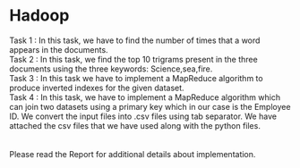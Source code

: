 # Hadoop
  Task 1 : In this task, we have to find the number of times that a word appears in the documents. <br />
  Task 2 : In this task, we find the top 10 trigrams present in the three documents using the three keywords: Science,sea,fire.<br />
Task 3 : In this task we have to implement a MapReduce algorithm to produce inverted indexes for the given dataset.<br />
Task 4 : In this task, we have to implement a MapReduce algorithm which can join two datasets using a primary key which in our case is the Employee ID. We convert the input files into .csv files using tab separator. We have attached the csv files that we have used along with the python files.<br />
<br />
<br />
Please read the Report for additional details about implementation.
